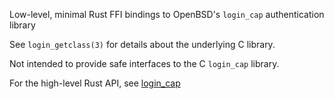 Low-level, minimal Rust FFI bindings to OpenBSD's `login_cap` authentication library

See `login_getclass(3)` for details about the underlying C library.

Not intended to provide safe interfaces to the C `login_cap` library.

For the high-level Rust API, see [login_cap](https://github.com/orvij/login_cap) 
